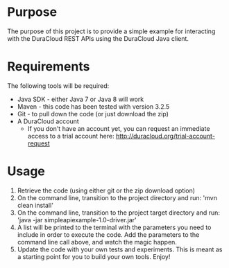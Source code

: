 # Purpose

The purpose of this project is to provide a simple example for interacting with the DuraCloud REST APIs using the DuraCloud Java client.

# Requirements

The following tools will be required:
* Java SDK - either Java 7 or Java 8 will work
* Maven - this code has been tested with version 3.2.5
* Git - to pull down the code (or just download the zip)
* A DuraCloud account
  * If you don't have an account yet, you can request an immediate access to a trial account here: http://duracloud.org/trial-account-request

# Usage
1. Retrieve the code (using either git or the zip download option)
2. On the command line, transition to the project directory and run: 
'mvn clean install'
3. On the command line, transition to the project target directory and run: 
'java -jar simpleapiexample-1.0-driver.jar'
4. A list will be printed to the terminal with the parameters you need to include in order to execute the code. Add the parameters to the command line call above, and watch the magic happen.
5. Update the code with your own tests and experiments. This is meant as a starting point for you to build your own tools. Enjoy!